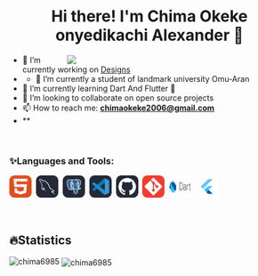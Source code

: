 <h1 align="center">Hi there! I'm Chima Okeke onyedikachi Alexander 👋</h1>
<img align='right' width='400' src='https://miro.medium.com/v2/resize:fit:720/1*IRGHmiGsa16stedQvIaZfw.gif'>

- 🔭 I’m currently working on [Designs](https://github.com/chima6985/Dice)
- - 🔭 I’m currently a student of landmark university Omu-Aran
- 🌱 I’m currently learning Dart And Flutter 🎯 
- 👯 I’m looking to collaborate on open source projects
- 📫 How to reach me: **<chimaokeke2006@gmail.com>**
- <looking to collaborate>**

<br>
<!-- <a href="https://github.com/imisi99/"> -->
<!--    <img alt="Profile Views" src="https://komarev.com/ghpvc/?username=imisi99&style=flat-square&label=Profile+Views&color=0891b2" /> -->
<!-- </a> -->


<!-- <p align="left">
<!-- <a style="margin: 0 10px" href="https://emmy-akintz.netlify.app/" target="blank" title="Portfolio"><img align="center" src="https://avatars.githubusercontent.com/u/115672480?v=4" alt="portfolio" height="40" width="40" /></a>
<a style="margin: 0 10px" href="https://www.linkedin.com/in/ayomide-akintan-3a10a028b/" target="blank"><img align="center" src="https://raw.githubusercontent.com/rahuldkjain/github-profile-readme-generator/master/src/images/icons/Social/linked-in-alt.svg" alt="linkedin" height="30" width="40" /></a>
<a href="https://twitter.com/emmy_ak7" target="blank"><img align="center" src="https://raw.githubusercontent.com/rahuldkjain/github-profile-readme-generator/master/src/images/icons/Social/twitter.svg" alt="emmy-ak7" height="30" width="40" /></a>
<a href="https://www.instagram.com/emmy_akintz/" target="blank"><img align="center" src="https://raw.githubusercontent.com/rahuldkjain/github-profile-readme-generator/master/src/images/icons/Social/instagram.svg" alt="emmy_akintz" height="30" width="40" /></a>
<a href="https://medium.com/@emzyakints2005" target="blank"><img align="center" src="https://raw.githubusercontent.com/rahuldkjain/github-profile-readme-generator/master/src/images/icons/Social/medium.svg" alt="@emzyakints2005" height="30" width="40" /></a>
<a href="https://web.facebook.com/ayomide.akintan.357/" target="blank"><img align="center" src="https://raw.githubusercontent.com/rahuldkjain/github-profile-readme-generator/master/src/images/icons/Social/facebook.svg" alt="ayomide.akintan.357" height="30" width="40" /></a>
</p> -->

<h3 align="left">✨Languages and Tools:</h3>
<p align="left">
    <img src="HTML.svg" alt="HTML" width="40" height="40"/>&nbsp;
<!--     <img src="CSS.svg" alt="CSS" width="40" height="40"/>&nbsp; -->
<!--     <img src="JavaScript.svg" alt="Javascript" width="40" height="40"/>&nbsp;
    <img src="assets/icons/Bootstrap.svg" alt="Bootstrap" width="40" height="40"/>&nbsp;
    <img src="assets/icons/TailwindCSS-Dark.svg" alt="Tailwind" width="40" height="40"/>&nbsp;
    <img src="assets/icons/NodeJS-Dark.svg" alt="Node JS" width="40" height="40"/>&nbsp;
    <img src="assets/icons/React-Dark.svg" alt="React" width="40" height="40"/>&nbsp; -->
    <!-- <img src="assets/icons/ReactiveX-Dark.svg" alt="ReactNative" width="40" height="40"/>&nbsp; -->
<!--     <img src="assets/icons/TypeScript.svg" alt="Typescript" width="40" height="40"/>&nbsp;
    <img src="assets/icons/ExpressJS-Dark.svg" alt="ExpressJS" width="40" height="40"/>&nbsp; -->
<!--     <img src="assets/icons/MongoDB.svg" alt="MongoDB" width="40" height="40"/>&nbsp; -->
    <img src="MySQL-Dark.svg" alt="MySQL" width="40" height="40"/>&nbsp;
<!--     <img src="assets/icons/PHP-Dark.svg" alt="PHP" width="40" height="40"/>&nbsp; -->
    <img src="PostgreSQL-Dark.svg" alt="PostgreSQL" width="40" height="40"/>&nbsp;
<!--    <img src="CPP.svg" alt="C++" width="40" height="40"/>&nbsp;  -->
    <img src="VSCode-Dark.svg" alt="VS Code" width="40" height="40"/>&nbsp;
    <img src="Github-Dark.svg" alt="Github" width="40" height="40"/>&nbsp;
    <img src="Git.svg" alt="Git" width="40" height="40"/>&nbsp;
        <img src="download (1).png" alt="dart" width="40" height="40"/>&nbsp;
    <img src="download.png" alt="flutter" width="40" height="40"/>&nbsp;

<!--     <img src="Netlify-Dark.svg" alt="Netlify" width="40" height="40"/>&nbsp; -->
<!--     <img src="assets/icons/Vercel-Dark.svg" alt="Vercel" width="40" height="40"/>&nbsp; -->
<!--     <img src="assets/icons/Photoshop.svg" alt="Photoshop" width="40" height="40"/>&nbsp; -->
<!--     <img src="Python-Dark.svg" alt="Python" width="40" height="40"/>&nbsp;
    <img src="FastAPI.svg" alt="Python" width="40" height="40"/>&nbsp;
    <img src="Linux-Dark.svg" alt="Python" width="40" height="40"/>&nbsp;
    <img src="Flask-Dark.svg" alt="Python" width="40" height="40"/>&nbsp; -->
</p>

<!-- <p><img align="left" src="https://github-readme-stats.vercel.app/api/top-langs?username=ay7ot&show_icons=true&locale=en&layout=compact" alt="ay7ot" /></p> -->

<!-- <p>&nbsp;<img align="center" src="https://github-readme-stats.vercel.app/api?username=ay7ot&show_icons=true&locale=en" alt="ay7ot" /></p> -->

<!-- <p><img align="center" src="https://github-readme-streak-stats.herokuapp.com/?user=ay7ot&" alt="ay7ot" /></p> -->

<!--
**Emmy-Akintz/Emmy-Akintz** is a ✨ _special_ ✨ repository because its `README.md` (this file) appears on your GitHub profile.

Here are some ideas to get you started:

- 🔭 I’m currently working on ...
- 🌱 I’m currently learning ...
- 👯 I’m looking to collaborate on ...
- 🤔 I’m looking for help with ...
- 💬 Ask me about ...
- 📫 How to reach me: ...
- 😄 Pronouns: ...
- ⚡ Fun fact: ...
-->

<br>
<h2 align="left">🔥Statistics</h2>

<p><img align="left" src="https://github-readme-stats.vercel.app/api/top-langs?username=chima6985&show_icons=true&locale=en&layout=compact" alt="chima6985" /></p>

<p>&nbsp;<img align="center" src="https://github-readme-stats.vercel.app/api?username=chima6985&show_icons=true&locale=en" alt="chima6985" /></p>


